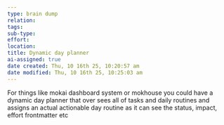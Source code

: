 ```yaml
---
type: brain dump
relation:
tags:
sub-type:
effort:
location:
title: Dynamic day planner
ai-assigned: true
date created: Thu, 10 16th 25, 10:20:57 am
date modified: Thu, 10 16th 25, 10:25:03 am
---
```

For things like mokai dashboard system or mokhouse you could have a dynamic day planner that over sees all of tasks and daily routines and assigns an actual actionable day routine as it can see the status, impact, effort frontmatter etc
